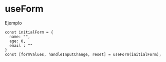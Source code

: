 # useForm

Ejemplo

```
const initialForm = {
  name: "",
  age: 0,
  email : ""
}
const [formValues, handleInputChange, reset] = useForm(initialForm);

```
